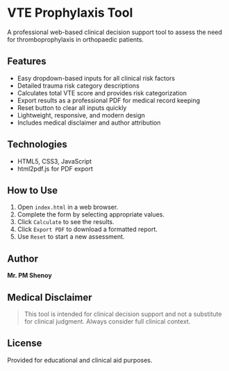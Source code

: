 # VTE Prophylaxis Tool

A professional web-based clinical decision support tool to assess the need for thromboprophylaxis in orthopaedic patients.

## Features
- Easy dropdown-based inputs for all clinical risk factors
- Detailed trauma risk category descriptions
- Calculates total VTE score and provides risk categorization
- Export results as a professional PDF for medical record keeping
- Reset button to clear all inputs quickly
- Lightweight, responsive, and modern design
- Includes medical disclaimer and author attribution

## Technologies
- HTML5, CSS3, JavaScript
- html2pdf.js for PDF export

## How to Use
1. Open `index.html` in a web browser.
2. Complete the form by selecting appropriate values.
3. Click `Calculate` to see the results.
4. Click `Export PDF` to download a formatted report.
5. Use `Reset` to start a new assessment.

## Author
**Mr. PM Shenoy**

## Medical Disclaimer
> This tool is intended for clinical decision support and not a substitute for clinical judgment. Always consider full clinical context.

## License
Provided for educational and clinical aid purposes.
